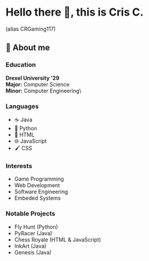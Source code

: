 # Hello there :wave:, this is Cris C.
(alias CRGaming117)
## :green_heart: About me
### Education 
**Drexel University '29**\
**Major:** Computer Science\
**Minor:** Computer Engineering\
### Languages
- :coffee: Java
- :snake: Python
- :page_facing_up: HTML
- :globe_with_meridians: JavaScript
- :paintbrush: CSS
### Interests
- Game Programming
- Web Development
- Software Engineering
- Embeded Systems
### Notable Projects
- Fly Hunt (Python)
- PyRacer (Java)
- Chess Royale (HTML & JavaScript)
- InkArt (Java)
- Genesis (Java)
